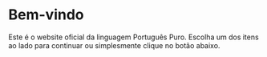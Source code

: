 # Bem-vindo

Este é o website oficial da linguagem Português Puro. Escolha um dos itens ao lado para continuar ou simplesmente clique no botão abaixo.
